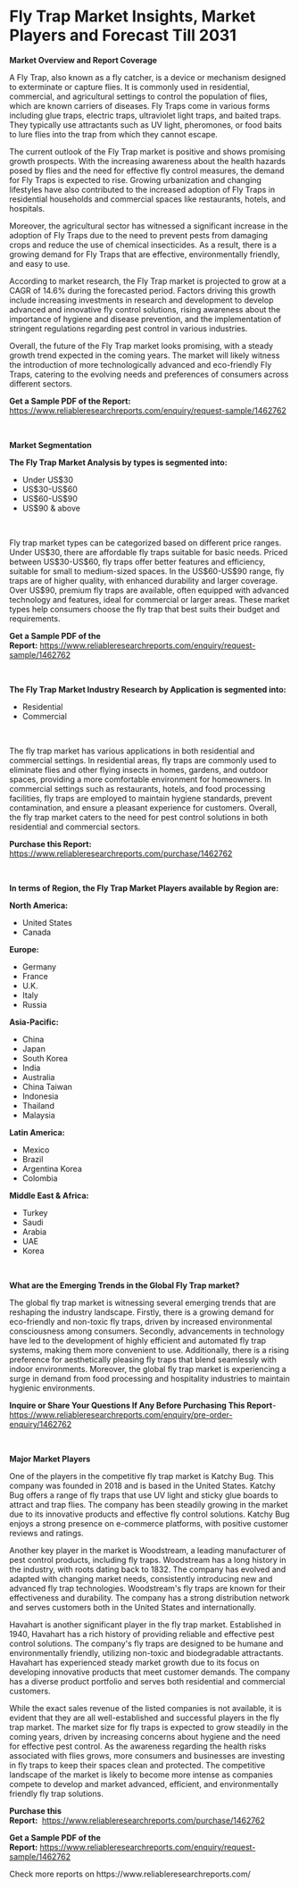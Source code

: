 <p><h1>Fly Trap Market Insights, Market Players and Forecast Till 2031</h1></p><p><strong>Market Overview and Report Coverage</strong></p>
<p><p>A Fly Trap, also known as a fly catcher, is a device or mechanism designed to exterminate or capture flies. It is commonly used in residential, commercial, and agricultural settings to control the population of flies, which are known carriers of diseases. Fly Traps come in various forms including glue traps, electric traps, ultraviolet light traps, and baited traps. They typically use attractants such as UV light, pheromones, or food baits to lure flies into the trap from which they cannot escape.</p><p>The current outlook of the Fly Trap market is positive and shows promising growth prospects. With the increasing awareness about the health hazards posed by flies and the need for effective fly control measures, the demand for Fly Traps is expected to rise. Growing urbanization and changing lifestyles have also contributed to the increased adoption of Fly Traps in residential households and commercial spaces like restaurants, hotels, and hospitals.</p><p>Moreover, the agricultural sector has witnessed a significant increase in the adoption of Fly Traps due to the need to prevent pests from damaging crops and reduce the use of chemical insecticides. As a result, there is a growing demand for Fly Traps that are effective, environmentally friendly, and easy to use.</p><p>According to market research, the Fly Trap market is projected to grow at a CAGR of 14.6% during the forecasted period. Factors driving this growth include increasing investments in research and development to develop advanced and innovative fly control solutions, rising awareness about the importance of hygiene and disease prevention, and the implementation of stringent regulations regarding pest control in various industries.</p><p>Overall, the future of the Fly Trap market looks promising, with a steady growth trend expected in the coming years. The market will likely witness the introduction of more technologically advanced and eco-friendly Fly Traps, catering to the evolving needs and preferences of consumers across different sectors.</p></p>
<p><strong>Get a Sample PDF of the Report:</strong> <a href="https://www.reliableresearchreports.com/enquiry/request-sample/1462762">https://www.reliableresearchreports.com/enquiry/request-sample/1462762</a></p>
<p>&nbsp;</p>
<p><strong>Market Segmentation</strong></p>
<p><strong>The Fly Trap Market Analysis by types is segmented into:</strong></p>
<p><ul><li>Under US$30</li><li>US$30-US$60</li><li>US$60-US$90</li><li>US$90 & above</li></ul></p>
<p>&nbsp;</p>
<p><p>Fly trap market types can be categorized based on different price ranges. Under US$30, there are affordable fly traps suitable for basic needs. Priced between US$30-US$60, fly traps offer better features and efficiency, suitable for small to medium-sized spaces. In the US$60-US$90 range, fly traps are of higher quality, with enhanced durability and larger coverage. Over US$90, premium fly traps are available, often equipped with advanced technology and features, ideal for commercial or larger areas. These market types help consumers choose the fly trap that best suits their budget and requirements.</p></p>
<p><strong>Get a Sample PDF of the Report:</strong>&nbsp;<a href="https://www.reliableresearchreports.com/enquiry/request-sample/1462762">https://www.reliableresearchreports.com/enquiry/request-sample/1462762</a></p>
<p>&nbsp;</p>
<p><strong>The Fly Trap Market Industry Research by Application is segmented into:</strong></p>
<p><ul><li>Residential</li><li>Commercial</li></ul></p>
<p>&nbsp;</p>
<p><p>The fly trap market has various applications in both residential and commercial settings. In residential areas, fly traps are commonly used to eliminate flies and other flying insects in homes, gardens, and outdoor spaces, providing a more comfortable environment for homeowners. In commercial settings such as restaurants, hotels, and food processing facilities, fly traps are employed to maintain hygiene standards, prevent contamination, and ensure a pleasant experience for customers. Overall, the fly trap market caters to the need for pest control solutions in both residential and commercial sectors.</p></p>
<p><strong>Purchase this Report:</strong>&nbsp; <a href="https://www.reliableresearchreports.com/purchase/1462762">https://www.reliableresearchreports.com/purchase/1462762</a></p>
<p>&nbsp;</p>
<p><strong>In terms of Region, the Fly Trap Market Players available by Region are:</strong></p>
<p>
    <p> <strong> North America: </strong>
        <ul>
            <li>United States</li>
            <li>Canada</li>
        </ul>
        </p> 
    <p> <strong> Europe: </strong>
        <ul>
            <li>Germany</li>
            <li>France</li>
            <li>U.K.</li>
            <li>Italy</li>
            <li>Russia</li>
        </ul>
        </p> 
    <p> <strong> Asia-Pacific: </strong>
        <ul>
            <li>China</li>
            <li>Japan</li>
            <li>South Korea</li>
            <li>India</li>
            <li>Australia</li>
            <li>China Taiwan</li>
            <li>Indonesia</li>
            <li>Thailand</li>
            <li>Malaysia</li>
        </ul>
        </p> 
    <p> <strong> Latin America: </strong>
        <ul>
            <li>Mexico</li>
            <li>Brazil</li>
            <li>Argentina Korea</li>
            <li>Colombia</li>
        </ul>
        </p> 
    <p> <strong> Middle East & Africa: </strong>
        <ul>
            <li>Turkey</li>
            <li>Saudi</li>
            <li>Arabia</li>
            <li>UAE</li>
            <li>Korea</li>
        </ul>
    </p>
    </p>
<p>&nbsp;</p>
<p><strong>What are the Emerging Trends in the Global Fly Trap market?</strong></p>
<p><p>The global fly trap market is witnessing several emerging trends that are reshaping the industry landscape. Firstly, there is a growing demand for eco-friendly and non-toxic fly traps, driven by increased environmental consciousness among consumers. Secondly, advancements in technology have led to the development of highly efficient and automated fly trap systems, making them more convenient to use. Additionally, there is a rising preference for aesthetically pleasing fly traps that blend seamlessly with indoor environments. Moreover, the global fly trap market is experiencing a surge in demand from food processing and hospitality industries to maintain hygienic environments.</p></p>
<p><strong>Inquire or Share Your Questions If Any Before Purchasing This Report</strong>- <a href="https://www.reliableresearchreports.com/enquiry/pre-order-enquiry/1462762">https://www.reliableresearchreports.com/enquiry/pre-order-enquiry/1462762</a></p>
<p>&nbsp;</p>
<p><strong>Major Market Players</strong></p>
<p><p>One of the players in the competitive fly trap market is Katchy Bug. This company was founded in 2018 and is based in the United States. Katchy Bug offers a range of fly traps that use UV light and sticky glue boards to attract and trap flies. The company has been steadily growing in the market due to its innovative products and effective fly control solutions. Katchy Bug enjoys a strong presence on e-commerce platforms, with positive customer reviews and ratings.</p><p>Another key player in the market is Woodstream, a leading manufacturer of pest control products, including fly traps. Woodstream has a long history in the industry, with roots dating back to 1832. The company has evolved and adapted with changing market needs, consistently introducing new and advanced fly trap technologies. Woodstream's fly traps are known for their effectiveness and durability. The company has a strong distribution network and serves customers both in the United States and internationally.</p><p>Havahart is another significant player in the fly trap market. Established in 1940, Havahart has a rich history of providing reliable and effective pest control solutions. The company's fly traps are designed to be humane and environmentally friendly, utilizing non-toxic and biodegradable attractants. Havahart has experienced steady market growth due to its focus on developing innovative products that meet customer demands. The company has a diverse product portfolio and serves both residential and commercial customers.</p><p>While the exact sales revenue of the listed companies is not available, it is evident that they are all well-established and successful players in the fly trap market. The market size for fly traps is expected to grow steadily in the coming years, driven by increasing concerns about hygiene and the need for effective pest control. As the awareness regarding the health risks associated with flies grows, more consumers and businesses are investing in fly traps to keep their spaces clean and protected. The competitive landscape of the market is likely to become more intense as companies compete to develop and market advanced, efficient, and environmentally friendly fly trap solutions.</p></p>
<p><strong>Purchase this Report:</strong>&nbsp;&nbsp;<a href="https://www.reliableresearchreports.com/purchase/1462762">https://www.reliableresearchreports.com/purchase/1462762</a></p>
<p></p>
<p><strong>Get a Sample PDF of the Report:</strong>&nbsp;<a href="https://www.reliableresearchreports.com/enquiry/request-sample/1462762">https://www.reliableresearchreports.com/enquiry/request-sample/1462762</a></p>
<p>Check more reports on https://www.reliableresearchreports.com/</p>